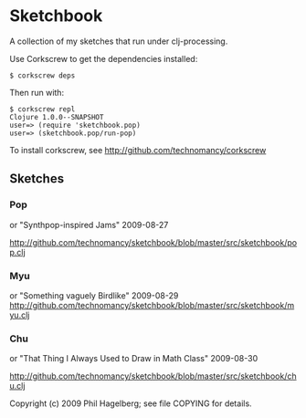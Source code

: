 # Sketchbook

A collection of my sketches that run under clj-processing.

Use Corkscrew to get the dependencies installed:

    $ corkscrew deps

Then run with:

    $ corkscrew repl
    Clojure 1.0.0--SNAPSHOT
    user=> (require 'sketchbook.pop)
    user=> (sketchbook.pop/run-pop)

To install corkscrew, see http://github.com/technomancy/corkscrew

## Sketches

### Pop

or "Synthpop-inspired Jams"
2009-08-27

http://github.com/technomancy/sketchbook/blob/master/src/sketchbook/pop.clj

### Myu

or "Something vaguely Birdlike"
2009-08-29
http://github.com/technomancy/sketchbook/blob/master/src/sketchbook/myu.clj

### Chu

or "That Thing I Always Used to Draw in Math Class"
2009-08-30

http://github.com/technomancy/sketchbook/blob/master/src/sketchbook/chu.clj

Copyright (c) 2009 Phil Hagelberg; see file COPYING for details.
